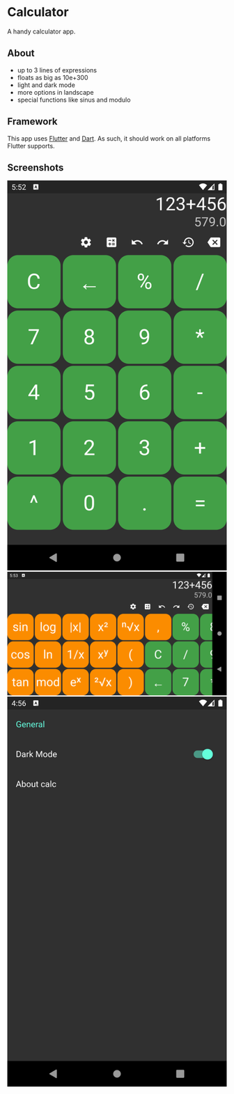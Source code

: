 # Calculator
A handy calculator app.

## About
 - up to 3 lines of expressions
 - floats as big as 10e+300
 - light and dark mode
 - more options in landscape
 - special functions like sinus and modulo

## Framework
This app uses [Flutter](https://flutter.dev/) and [Dart](https://dart.dev/).
As such, it should work on all platforms Flutter supports.

## Screenshots
![Calculator in portrait mode](/imgs/portrait.png)
![Calculator in landscape mode](/imgs/landscape.png)
![Settings](/imgs/settings.png)
